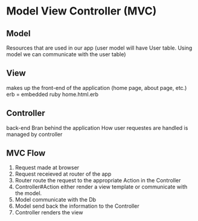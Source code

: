 # Model View Controller (MVC)

## Model
Resources that are used in our app
(user model will have User table. Using model we can communicate with the user table)

## View
makes up the front-end of the application
(home page, about page, etc.)
erb = embedded ruby
home.html.erb

## Controller
back-end
Bran behind the application
How user requestes are handled is managed by controller

## MVC Flow

1. Request made at browser
2. Request receieved at router of the app
3. Router route the request to the appropriate Action in the Controller
4. Controller#Action either render a view template or communicate with the model.
5. Model communicate with the Db
6. Model send back the information to the Controller
7. Controller renders the view